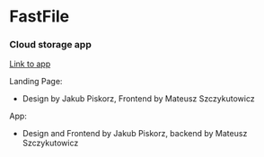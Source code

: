 # FastFile
### Cloud storage app
[Link to app](https://fastfile.netlify.app)

Landing Page:
- Design by Jakub Piskorz, Frontend by Mateusz Szczykutowicz

App:
- Design and Frontend by Jakub Piskorz, backend by Mateusz Szczykutowicz
